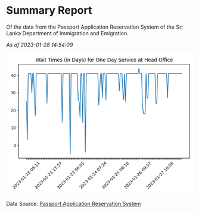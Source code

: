 # Summary Report

Of the data from the Passport Application Reservation System of the Sri Lanka Department of Immigration and Emigration.

*As of 2023-01-28 14:54:09*

![Wait Time Chart](summary.wait_time_chart.png)

Data Source: [Passport Application Reservation System](https://eservices.immigration.gov.lk:8443/appointment/pages/reservationApplication.xhtml)